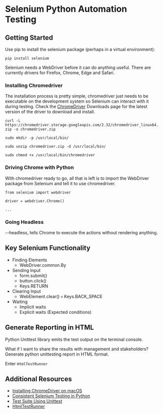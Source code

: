 # Selenium Python Automation Testing

## Getting Started

Use pip to install the selenium package (perhaps in a virtual environment):

`pip install selenium`

Selenium needs a WebDriver before it can do anything useful. There are currently drivers for Firefox, Chrome, Edge and Safari.

### Installing Chromedriver

The installation process is pretty simple, chromedriver just needs to be executable on the development system so Selenium can interact with it during testing. Check the [ChromeDriver](https://sites.google.com/a/chromium.org/chromedriver/downloads) Downloads page for the latest version of the driver to download and install.

`curl -L https://chromedriver.storage.googleapis.com/2.32/chromedriver_linux64.zip -o chromedriver.zip`

`sudo mkdir -p /usr/local/bin/`

`sudo unzip chromedriver.zip -d /usr/local/bin/`

`sudo chmod +x /usr/local/bin/chromedriver`


### Driving Chrome with Python

With chromedriver ready to go, all that is left is to import the WebDriver package from Selenium and tell it to use chromedriver.


`from selenium import webdriver`

`driver = webdriver.Chrome()`

`...`


### Going Headless

--headless, tells Chrome to execute the actions without rendering anything.

## Key Selenium Functionality

- Finding Elements
   - WebDriver.common.By
- Sending Input
   - form.submit()
   - button.click()
   - Keys.RETURN
- Clearing Input
   - WebElement.clear() `<` Keys.BACK_SPACE
- Waiting
  - Implicit waits
  - Explicit waits (Expected conditions)


## Generate Reporting in HTML

Python Unittest library emits the test output on the terminal console.

What if I want to share the results with management and stakeholders?
Generate python unittesting report in HTML format.

Enter `HtmlTestRunner`

## Additional Resources

- [Installing ChromeDriver on macOS](https://www.kenst.com/2015/03/installing-chromedriver-on-mac-osx/)
- [Consistent Selenium Testing in Python](https://chrxs.net/articles/2017/09/01/consistent-selenium-testing/#going-headless)
- [Test Suite Using Unittest](https://www.techbeamers.com/selenium-python-test-suite-unittest/#h1)
- [HtmlTestRunner](https://github.com/oldani/HtmlTestRunner)
